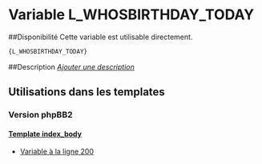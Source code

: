 # Variable L_WHOSBIRTHDAY_TODAY

##Disponibilité
Cette variable est utilisable directement.

```html
{L_WHOSBIRTHDAY_TODAY}
```

##Description
[*Ajouter une description*](https://fa-tvars.appspot.com/var/L_WHOSBIRTHDAY_TODAY)

## Utilisations dans les templates

### Version phpBB2

#### [Template index_body](subsilver/index_body.md#readme)
* [Variable &agrave; la ligne 200](../subsilver/index_body.tpl#L200)